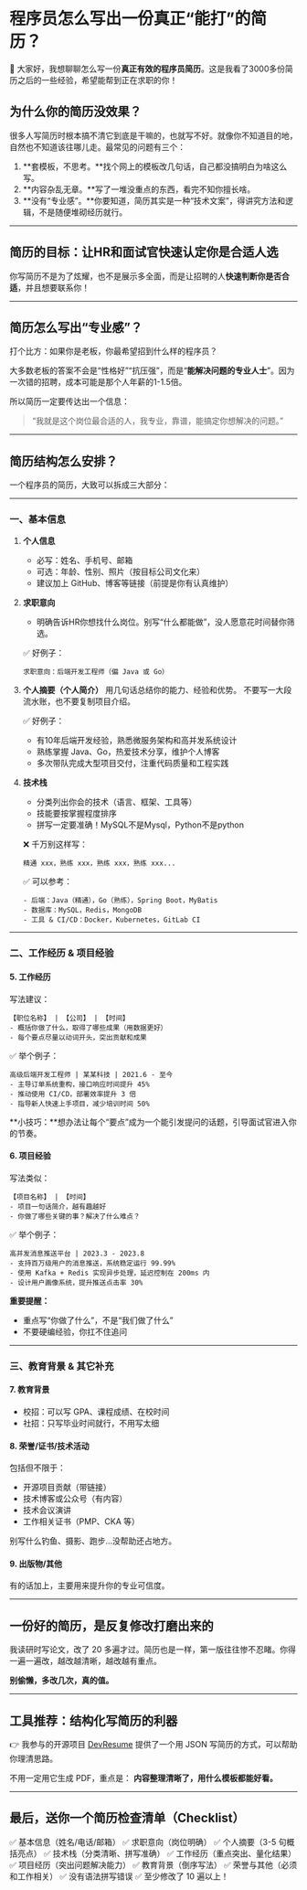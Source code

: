 # 程序员怎么写出一份真正“能打”的简历？

👋 大家好，我想聊聊怎么写一份**真正有效的程序员简历**。这是我看了3000多份简历之后的一些经验，希望能帮到正在求职的你！

## 为什么你的简历没效果？

很多人写简历时根本搞不清它到底是干嘛的，也就写不好。就像你不知道目的地，自然也不知道该往哪儿走。最常见的问题有三个：

1. \*\*套模板，不思考。\*\*找个网上的模板改几句话，自己都没搞明白为啥这么写。
2. \*\*内容杂乱无章。\*\*写了一堆没重点的东西，看完不知你擅长啥。
3. \*\*没有“专业感”。\*\*你要知道，简历其实是一种“技术文案”，得讲究方法和逻辑，不是随便堆砌经历就行。

---

## 简历的目标：让HR和面试官**快速认定你是合适人选**

你写简历不是为了炫耀，也不是展示多全面，而是让招聘的人**快速判断你是否合适**，并且想要联系你！

---

## 简历怎么写出“专业感”？

打个比方：如果你是老板，你最希望招到什么样的程序员？

大多数老板的答案不会是“性格好”“抗压强”，而是“**能解决问题的专业人士**”。因为一次错的招聘，成本可能是那个人年薪的1-1.5倍。

所以简历一定要传达出一个信息：

> “我就是这个岗位最合适的人，我专业，靠谱，能搞定你想解决的问题。”

---

## 简历结构怎么安排？

一个程序员的简历，大致可以拆成三大部分：

---

### 一、基本信息

1. **个人信息**

   * 必写：姓名、手机号、邮箱
   * 可选：年龄、性别、照片（按目标公司文化来）
   * 建议加上 GitHub、博客等链接（前提是你有认真维护）

2. **求职意向**

   * 明确告诉HR你想找什么岗位。别写“什么都能做”，没人愿意花时间替你筛选。

   ✅ 好例子：

   ```
   求职意向：后端开发工程师（偏 Java 或 Go）
   ```

3. **个人摘要（个人简介）**
   用几句话总结你的能力、经验和优势。
   不要写一大段流水账，也不要复制项目介绍。

   ✅ 好例子：

   * 有10年后端开发经验，熟悉微服务架构和高并发系统设计
   * 熟练掌握 Java、Go，热爱技术分享，维护个人博客
   * 多次带队完成大型项目交付，注重代码质量和工程实践

4. **技术栈**

   * 分类列出你会的技术（语言、框架、工具等）
   * 技能要按掌握程度排序
   * 拼写一定要准确！MySQL不是Mysql，Python不是python

   ❌ 千万别这样写：

   ```
   精通 xxx，熟练 xxx，熟练 xxx，熟练 xxx...
   ```

   ✅ 可以参考：

   ```
   - 后端：Java（精通），Go（熟练），Spring Boot，MyBatis  
   - 数据库：MySQL，Redis，MongoDB  
   - 工具 & CI/CD：Docker，Kubernetes，GitLab CI
   ```

---

### 二、工作经历 & 项目经验

#### 5. **工作经历**

写法建议：

```
【职位名称】 | 【公司】 | 【时间】
- 概括你做了什么，取得了哪些成果（用数据更好）
- 每个要点尽量以动词开头，突出贡献和成果
```

✅ 举个例子：

```
高级后端开发工程师 | 某某科技 | 2021.6 - 至今  
- 主导订单系统重构，接口响应时间提升 45%  
- 推动使用 CI/CD，部署效率提升 3 倍  
- 指导新人快速上手项目，减少培训时间 50%
```

\*\*小技巧：\*\*想办法让每个“要点”成为一个能引发提问的话题，引导面试官进入你的节奏。

#### 6. **项目经验**

写法类似：

```
【项目名称】 | 【时间】
- 项目一句话简介，越有趣越好
- 你做了哪些关键的事？解决了什么难点？
```

✅ 举个例子：

```
高并发消息推送平台 | 2023.3 - 2023.8  
- 支持百万级用户的消息推送，系统稳定运行 99.99%  
- 使用 Kafka + Redis 实现异步处理，延迟控制在 200ms 内  
- 设计用户画像系统，提升推送点击率 30%
```

**重要提醒：**

* 重点写“你做了什么”，不是“我们做了什么”
* 不要硬编经验，你扛不住追问

---

### 三、教育背景 & 其它补充

#### 7. 教育背景

* 校招：可以写 GPA、课程成绩、在校时间
* 社招：只写毕业时间就行，不用写太细

#### 8. 荣誉/证书/技术活动

包括但不限于：

* 开源项目贡献（带链接）
* 技术博客或公众号（有内容）
* 技术会议演讲
* 工作相关证书（PMP、CKA 等）

别写什么钓鱼、摄影、跑步…没帮助还占地方。

#### 9. 出版物/其他

有的话加上，主要用来提升你的专业可信度。

---

## 一份好的简历，是反复修改打磨出来的

我读研时写论文，改了 20 多遍才过。简历也是一样，第一版往往惨不忍睹。你得一遍一遍改，越改越清晰，越改越有重点。

**别偷懒，多改几次，真的值。**

---

## 工具推荐：结构化写简历的利器

👉 我参与的开源项目 [DevResume](https://github.com/hhmy27/devresume) 提供了一个用 JSON 写简历的方式，可以帮助你理清思路。

不用一定用它生成 PDF，重点是：
**内容整理清晰了，用什么模板都能好看。**

---

## 最后，送你一个简历检查清单（Checklist）

✅ 基本信息（姓名/电话/邮箱）
✅ 求职意向（岗位明确）
✅ 个人摘要（3-5 句概括亮点）
✅ 技术栈（分类清晰、拼写准确）
✅ 工作经历（重点突出、量化结果）
✅ 项目经历（突出问题解决能力）
✅ 教育背景（倒序写法）
✅ 荣誉与其他（必须和工作相关）
✅ 没有语法拼写错误
✅ 至少修改了 10 遍以上！

